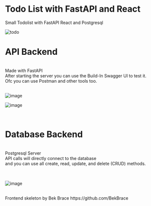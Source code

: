 # Todo List with FastAPI and React
Small Todolist with FastAPI React and Postgresql
<br>

![todo](https://user-images.githubusercontent.com/108484798/179270949-4772fbeb-6b5f-49fd-bd48-faabdf8e9ae1.gif)


# API Backend
<br>
Made with FastAPI<br>
After starting the server you can use the Build-In Swagger UI to test it.<br>
Ofc you can use Postman and other tools too.<br>
<br>

![image](https://user-images.githubusercontent.com/108484798/179265884-aa6fadb9-4a59-4a85-8e2b-748af39e6638.png)

![image](https://user-images.githubusercontent.com/108484798/179265842-d2e94d24-156b-46fe-9c2a-809365cb0584.png)

<br>

# Database Backend

<br>
Postgresql Server<br>
API calls will directly connect to the database<br>
and you can use all create, read, update, and delete (CRUD) methods.
<br>
<br>
<br>


![image](https://user-images.githubusercontent.com/108484798/179267291-cfc74baa-cc2e-4a18-9796-c40ecf99aa15.png)


<br>
Frontend skeleton by Bek Brace https://github.com/BekBrace
